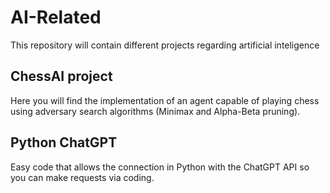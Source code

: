 # AI-Related
This repository will contain different projects regarding artificial inteligence

## ChessAI project
Here you will find the implementation of an agent capable of playing chess using adversary search algorithms (Minimax and Alpha-Beta pruning).

## Python ChatGPT
Easy code that allows the connection in Python with the ChatGPT API so you can make requests via coding.
